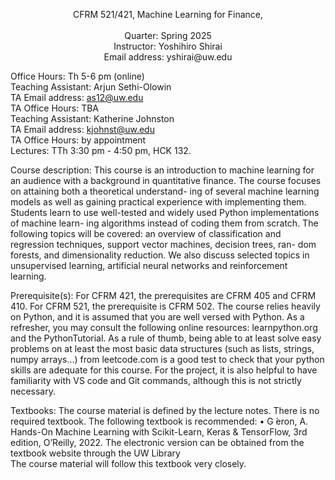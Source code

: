 <p style="text-align:center;">CFRM 521/421, Machine Learning for Finance,
<br><br>Quarter: Spring 2025
<br>Instructor: Yoshihiro Shirai
<br>Email address: yshirai@uw.edu

Office Hours: Th 5-6 pm (online)
<br>Teaching Assistant: Arjun Sethi-Olowin
<br>TA Email address: as12@uw.edu
<br>TA Office Hours: TBA
<br>Teaching Assistant: Katherine Johnston
<br>TA Email address: kjohnst@uw.edu
<br>TA Office Hours: by appointment
<br>Lectures: TTh 3:30 pm - 4:50 pm, HCK 132.

Course description: This course is an introduction to machine learning for an audience with a
background in quantitative finance. The course focuses on attaining both a theoretical understand-
ing of several machine learning models as well as gaining practical experience with implementing
them. Students learn to use well-tested and widely used Python implementations of machine learn-
ing algorithms instead of coding them from scratch. The following topics will be covered: an
overview of classification and regression techniques, support vector machines, decision trees, ran-
dom forests, and dimensionality reduction. We also discuss selected topics in unsupervised learning,
artificial neural networks and reinforcement learning.

Prerequisite(s): For CFRM 421, the prerequisites are CFRM 405 and CFRM 410. For CFRM
521, the prerequisite is CFRM 502. The course relies heavily on Python, and it is assumed that
you are well versed with Python. As a refresher, you may consult the following online resources:
learnpython.org and the PythonTutorial. As a rule of thumb, being able to at least solve easy
problems on at least the most basic data structures (such as lists, strings, numpy arrays...) from
leetcode.com is a good test to check that your python skills are adequate for this course. For the
project, it is also helpful to have familiarity with VS code and Git commands, although this is not
strictly necessary.

Textbooks: The course material is defined by the lecture notes. There is no required textbook.
The following textbook is recommended:
• G ́eron, A. Hands-On Machine Learning with Scikit-Learn, Keras & TensorFlow, 3rd edition,
O’Reilly, 2022. The electronic version can be obtained from the textbook website through
the UW Library
<br>The course material will follow this textbook very closely.
